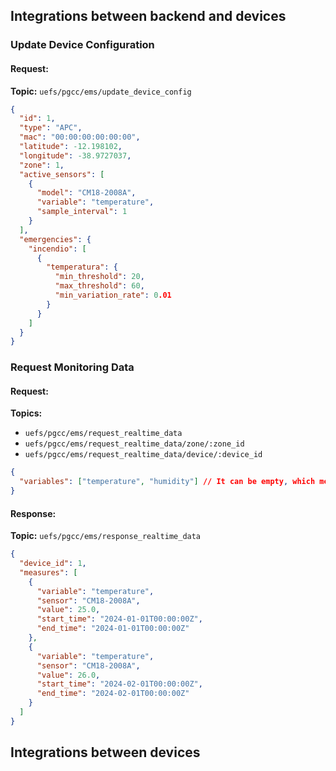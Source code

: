 ## Integrations between backend and devices
### Update Device Configuration
#### Request:
**Topic:** `uefs/pgcc/ems/update_device_config`
```json
{
  "id": 1,
  "type": "APC",
  "mac": "00:00:00:00:00:00",
  "latitude": -12.198102,
  "longitude": -38.9727037,
  "zone": 1,
  "active_sensors": [
    {
      "model": "CM18-2008A",
      "variable": "temperature",
      "sample_interval": 1
    }
  ],
  "emergencies": {
    "incendio": [
      {
        "temperatura": {
          "min_threshold": 20,
          "max_threshold": 60,
          "min_variation_rate": 0.01
        }
      }
    ]
  }
}
```

### Request Monitoring Data
#### Request:
**Topics:**
* `uefs/pgcc/ems/request_realtime_data`
* `uefs/pgcc/ems/request_realtime_data/zone/:zone_id`
* `uefs/pgcc/ems/request_realtime_data/device/:device_id`

```json
{
  "variables": ["temperature", "humidity"] // It can be empty, which means all variables
}
```
#### Response:
**Topic:** `uefs/pgcc/ems/response_realtime_data`
```json
{
  "device_id": 1,
  "measures": [
    {
      "variable": "temperature",
      "sensor": "CM18-2008A",
      "value": 25.0,
      "start_time": "2024-01-01T00:00:00Z",
      "end_time": "2024-01-01T00:00:00Z"
    },
    {
      "variable": "temperature",
      "sensor": "CM18-2008A",
      "value": 26.0,
      "start_time": "2024-02-01T00:00:00Z",
      "end_time": "2024-02-01T00:00:00Z"
    }
  ]
}
```


## Integrations between devices